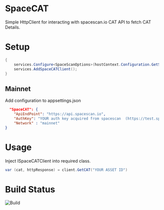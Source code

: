 # SpaceCAT
Simple HttpClient for interacting with spacescan.io CAT API to fetch CAT Details.


# Setup
```C#
{
    services.Configure<SpaceScanOptions>(hostContext.Configuration.GetSection("SpaceCAT"));
    services.AddSpaceCATClient();
}
```

## Mainnet
Add configuration to appsettings.json
```JSON
  "SpaceCAT": {
    "ApiEndPoint": "https://api.spacescan.io",
    "AuthKey": "YOUR auth key acquired from spacescan  (https://test.spacescan.io/manage-userinfo)",
    "Network" : "mainnet"
}
```

# Usage
Inject ISpaceCATClient into required class.

```C#
var (cat, httpResponse) = client.GetCAT("YOUR ASSET ID")
```

# Build Status
![Build](https://github.com/kevinonfrontend/SpaceCAT/actions/workflows/build_and_test.yml/badge.svg)
